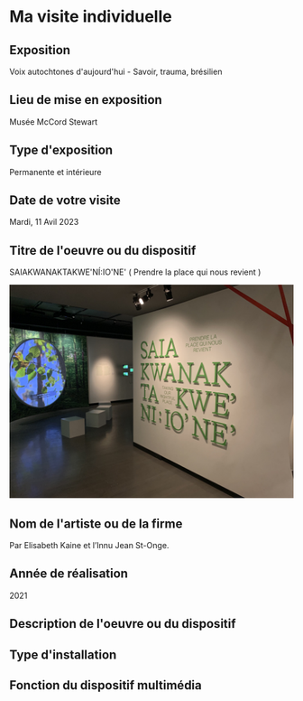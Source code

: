 # **Ma visite individuelle**

## Exposition
Voix autochtones d'aujourd'hui - Savoir, trauma, brésilien

## Lieu de mise en exposition
Musée McCord Stewart

## Type d'exposition
Permanente et intérieure

## Date de votre visite
Mardi, 11 Avil 2023

## Titre de l'oeuvre ou du dispositif
SAIAKWANAKTAKWE'NÍ:IO'NE' ( Prendre la place qui nous revient )

![image sélection nom du fichier](media/vi_global_02.png)


## Nom de l'artiste ou de la firme
Par Elisabeth Kaine et l’Innu Jean St-Onge.

## Année de réalisation
2021

## Description de l'oeuvre ou du dispositif

## Type d'installation

## Fonction du dispositif multimédia
